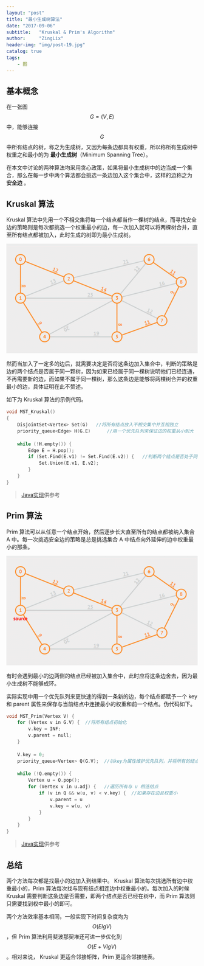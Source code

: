 ```yaml
---
layout: "post"
title: "最小生成树算法"
date: "2017-09-06"
subtitle:   "Kruskal & Prim's Algorithm"
author:     "ZingLix"
header-img: "img/post-19.jpg"
catalog: true
tags:
    - 图
---
```


## 基本概念

在一张图 $$G=(V,E)$$ 中，能够连接 $$G$$ 中所有结点的树，称之为生成树，又因为每条边都具有权重，所以称所有生成树中权重之和最小的为 **最小生成树**（Minimum Spanning Tree）。

在本文中讨论的两种算法均采用贪心政策，如果将最小生成树中的边当成一个集合，那么在每一步中两个算法都会挑选一条边加入这个集合中，这样的边称之为 **安全边** 。

## Kruskal 算法

Kruskal 算法中先用一个不相交集将每一个结点都当作一棵树的结点，而寻找安全边的策略则是每次都挑选一个权重最小的边，每一次加入就可以将两棵树合并，直至所有结点都被加入，此时生成的树即为最小生成树。

![](/img/in-post/MST/Kruskal.gif)

然而当加入了一定多的边后，就需要决定是否将这条边加入集合中，判断的策略是边的两个结点是否属于同一颗树，因为如果已经属于同一棵树说明他们已经连通，不再需要新的边，而如果不属于同一棵树，那么这条边是能够将两棵树合并的权重最小的边，具体证明在此不赘述。

如下为 Kruskal 算法的示例代码。

``` cpp
void MST_Kruskal()
{
    DisjointSet<Vertex> Set(G)   //将所有结点放入不相交集中并互相独立
    priority_queue<Edge> H(G.E)      //用一个优先队列来保证边的权重从小到大

    while (!H.empty()) {
        Edge E = H.pop();
        if (Set.Find(E.v1) != Set.Find(E.v2)) {   //判断两个结点是否处于同一颗树中
            Set.Union(E.v1, E.v2);
        }
    }
}
```

> [Java实现](https://github.com/ZingLix/Homework/blob/master/Data%20Structures%20%26%20Algorithm/Homework/CH9.15/src/Graph_kruskal.java#L52)供参考

## Prim 算法

Prim 算法可以从任意一个结点开始，然后逐步长大直至所有的结点都被纳入集合 A 中。每一次挑选安全边的策略是总是挑选集合 A 中结点向外延伸的边中权重最小的那条。

![](/img/in-post/MST/Prim.gif)

有时会遇到最小的边两侧的结点已经被加入集合中，此时应将这条边舍去，因为最小生成树不能够成环。

实际实现中用一个优先队列来更快速的得到一条新的边，每个结点都赋予一个 key 和 parent 属性来保存与当前结点中连接最小的权重和前一个结点。伪代码如下。

``` cpp
void MST_Prim(Vertex V) {
    for (Vertex v in G.V) {  //将所有结点初始化
        v.key = INF;
        v.parent = null;
    }

    V.key = 0;
    priority_queue<Vertex> Q(G.V);  //以key为属性维护优先队列，并将所有的结点放入
    
    while (!Q.empty()) {
        Vertex u = Q.pop();
        for (Vertex v in u.adj) {   //遍历所有与 u 相连结点
            if (v in Q && w(u, v) < v.key) {  //如果存在边且权重小
                v.parent = u
                v.key = w(u, v)
            }
        }
    }
}
```

> [Java实现](https://github.com/ZingLix/Homework/blob/master/Data%20Structures%20%26%20Algorithm/Homework/CH9.15/src/Graph_prim.java#L54)供参考

## 总结

两个方法每次都是找最小的边加入到结果中。 Kruskal 算法每次挑选所有边中权重最小的，Prim 算法每次找与现有结点相连边中权重最小的。每次加入的时候 Kruskal 需要判断这条边是否需要，即两个结点是否已经在树中，而 Prim 算法则只需要找到权中最小的即可。

两个方法效率基本相同，一般实现下时间复杂度均为 $$O(E lgV)$$，但 Prim 算法利用斐波那契堆还可进一步优化到 $$O(E + VlgV)$$。相对来说， Kruskal 更适合邻接矩阵，Prim 更适合邻接链表。

